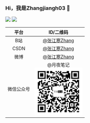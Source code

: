 ### Hi，我是Zhangjiangh03 👋

  
![](https://github-readme-stats.vercel.app/api/top-langs/?username=zhangjiangh03&layout=compact&hide_border=true&langs_count=10)
![](https://github-readme-stats.vercel.app/api?username=zhangjiangh03)

|平台|ID/二维码|
|:--:|:--:|
|B站|[@张江寒Zhang](https://space.bilibili.com/40820052)|
|CSDN|[@张江寒Zhang](https://blog.csdn.net/m0_73331512)|
|微博|[@张江寒Zhang](https://weibo.com/u/7789430693)|
|微信公众号|@月夜笔记<br><img src="img/qrcode.jpg" width="150" height="150">|
